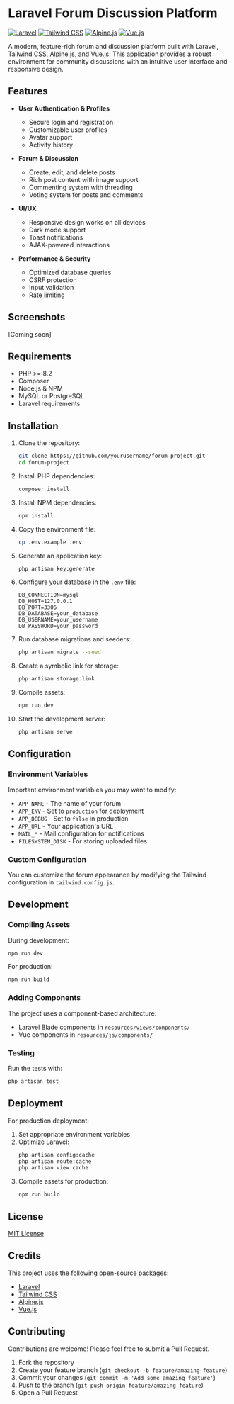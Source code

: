 # Laravel Forum Discussion Platform

[![Laravel](https://img.shields.io/badge/Laravel-v12.x-FF2D20?style=for-the-badge&logo=laravel&logoColor=white)](https://laravel.com)
[![Tailwind CSS](https://img.shields.io/badge/Tailwind_CSS-v3.x-38B2AC?style=for-the-badge&logo=tailwind-css&logoColor=white)](https://tailwindcss.com)
[![Alpine.js](https://img.shields.io/badge/Alpine.js-v3.x-8BC0D0?style=for-the-badge&logo=alpine.js&logoColor=white)](https://alpinejs.dev)
[![Vue.js](https://img.shields.io/badge/Vue.js-v3.x-4FC08D?style=for-the-badge&logo=vue.js&logoColor=white)](https://vuejs.org)

A modern, feature-rich forum and discussion platform built with Laravel, Tailwind CSS, Alpine.js, and Vue.js. This application provides a robust environment for community discussions with an intuitive user interface and responsive design.

## Features

- **User Authentication & Profiles**
  - Secure login and registration
  - Customizable user profiles
  - Avatar support
  - Activity history

- **Forum & Discussion**
  - Create, edit, and delete posts
  - Rich post content with image support
  - Commenting system with threading
  - Voting system for posts and comments

- **UI/UX**
  - Responsive design works on all devices
  - Dark mode support
  - Toast notifications
  - AJAX-powered interactions
  
- **Performance & Security**
  - Optimized database queries
  - CSRF protection
  - Input validation
  - Rate limiting

## Screenshots

[Coming soon]

## Requirements

- PHP >= 8.2
- Composer
- Node.js & NPM
- MySQL or PostgreSQL
- Laravel requirements

## Installation

1. Clone the repository:
   ```bash
   git clone https://github.com/yourusername/forum-project.git
   cd forum-project
   ```

2. Install PHP dependencies:
   ```bash
   composer install
   ```

3. Install NPM dependencies:
   ```bash
   npm install
   ```

4. Copy the environment file:
   ```bash
   cp .env.example .env
   ```

5. Generate an application key:
   ```bash
   php artisan key:generate
   ```

6. Configure your database in the `.env` file:
   ```
   DB_CONNECTION=mysql
   DB_HOST=127.0.0.1
   DB_PORT=3306
   DB_DATABASE=your_database
   DB_USERNAME=your_username
   DB_PASSWORD=your_password
   ```

7. Run database migrations and seeders:
   ```bash
   php artisan migrate --seed
   ```

8. Create a symbolic link for storage:
   ```bash
   php artisan storage:link
   ```

9. Compile assets:
   ```bash
   npm run dev
   ```

10. Start the development server:
    ```bash
    php artisan serve
    ```

## Configuration

### Environment Variables

Important environment variables you may want to modify:

- `APP_NAME` - The name of your forum
- `APP_ENV` - Set to `production` for deployment
- `APP_DEBUG` - Set to `false` in production
- `APP_URL` - Your application's URL
- `MAIL_*` - Mail configuration for notifications
- `FILESYSTEM_DISK` - For storing uploaded files

### Custom Configuration

You can customize the forum appearance by modifying the Tailwind configuration in `tailwind.config.js`.

## Development

### Compiling Assets

During development:
```bash
npm run dev
```

For production:
```bash
npm run build
```

### Adding Components

The project uses a component-based architecture:

- Laravel Blade components in `resources/views/components/`
- Vue components in `resources/js/components/`

### Testing

Run the tests with:
```bash
php artisan test
```

## Deployment

For production deployment:

1. Set appropriate environment variables
2. Optimize Laravel:
   ```bash
   php artisan config:cache
   php artisan route:cache
   php artisan view:cache
   ```
3. Compile assets for production:
   ```bash
   npm run build
   ```

## License

[MIT License](LICENSE.md)

## Credits

This project uses the following open-source packages:

- [Laravel](https://laravel.com/)
- [Tailwind CSS](https://tailwindcss.com/)
- [Alpine.js](https://alpinejs.dev/)
- [Vue.js](https://vuejs.org/)

## Contributing

Contributions are welcome! Please feel free to submit a Pull Request.

1. Fork the repository
2. Create your feature branch (`git checkout -b feature/amazing-feature`)
3. Commit your changes (`git commit -m 'Add some amazing feature'`)
4. Push to the branch (`git push origin feature/amazing-feature`)
5. Open a Pull Request
